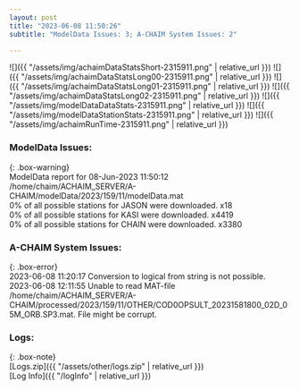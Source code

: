 ```yaml
---
layout: post
title: "2023-06-08 11:50:26"
subtitle: "ModelData Issues: 3; A-CHAIM System Issues: 2"

---
```


![]({{ "/assets/img/achaimDataStatsShort-2315911.png" | relative_url }})
![]({{ "/assets/img/achaimDataStatsLong00-2315911.png" | relative_url }})
![]({{ "/assets/img/achaimDataStatsLong01-2315911.png" | relative_url }})
![]({{ "/assets/img/achaimDataStatsLong02-2315911.png" | relative_url }})
![]({{ "/assets/img/modelDataDataStats-2315911.png" | relative_url }})
![]({{ "/assets/img/modelDataStationStats-2315911.png" | relative_url }})
![]({{ "/assets/img/achaimRunTime-2315911.png" | relative_url }})


### ModelData Issues:  
  
{: .box-warning}  
 ModelData report for 08-Jun-2023 11:50:12   
 /home/chaim/ACHAIM_SERVER/A-CHAIM/modelData/2023/159/11/modelData.mat   
 0% of all possible stations for JASON were downloaded. x18   
 0% of all possible stations for KASI were downloaded. x4419   
 0% of all possible stations for CHAIN were downloaded. x3380   
  
### A-CHAIM System Issues:  
  
{: .box-error}  
2023-06-08 11:20:17 Conversion to logical from string is not possible.  
2023-06-08 12:11:55 Unable to read MAT-file /home/chaim/ACHAIM_SERVER/A-CHAIM/processed/2023/159/11/OTHER/COD0OPSULT_20231581800_02D_05M_ORB.SP3.mat. File might be corrupt.  

### Logs:  
  
{: .box-note}  
[Logs.zip]({{ "/assets/other/logs.zip" | relative_url }})  
[Log Info]({{ "/logInfo" | relative_url }})  
